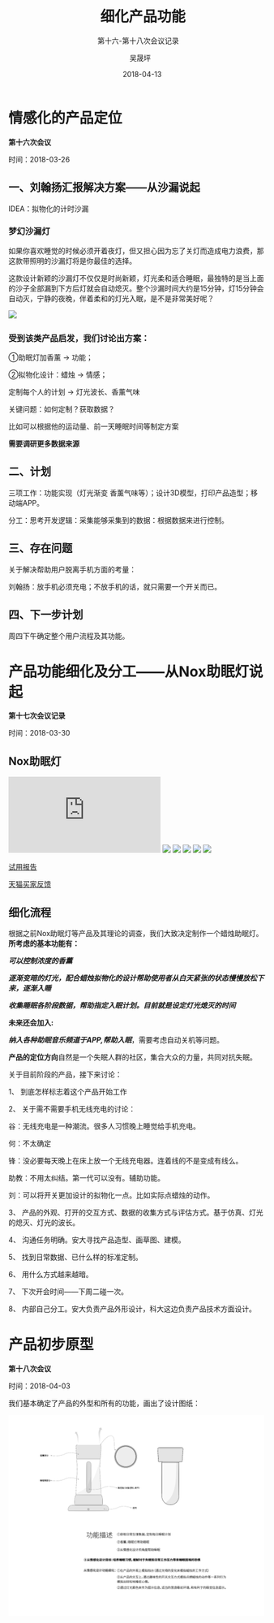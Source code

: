 ﻿---
layout:     post
title:      细化产品功能
subtitle:   第十六-第十八次会议记录
date:       2018-04-13 
author:     吴晟坪
header-img: img/Meeting_Record_bg.jpg
catalog: true
tags:
    - Meeting
---

# 情感化的产品定位

**第十六次会议**

时间：2018-03-26

## 一、刘翰扬汇报解决方案——从沙漏说起

IDEA：拟物化的计时沙漏

### 梦幻沙漏灯
如果你喜欢睡觉的时候必须开着夜灯，但又担心因为忘了关灯而造成电力浪费，那这款带照明的沙漏灯将是你最佳的选择。

这款设计新颖的沙漏灯不仅仅是时尚新颖，灯光柔和适合睡眠，最独特的是当上面的沙子全部漏到下方后灯就会自动熄灭。整个沙漏时间大约是15分钟，灯15分钟会自动灭，宁静的夜晚，伴着柔和的灯光入眠，是不是非常美好呢？

![](http://img1.liwuyou.com/images/201303/source_img/2911_P_1362440913590.jpg!pro500.jpg)

### 受到该类产品启发，我们讨论出方案：

①助眠灯加香薰           →            功能；

②拟物化设计：蜡烛       →            情感；


定制每个人的计划         →     灯光波长、香薰气味

关键问题：如何定制？获取数据？

比如可以根据他的运动量、前一天睡眠时间等制定方案

**需要调研更多数据来源**

## 二、计划

三项工作：功能实现（灯光渐变 香薰气味等）；设计3D模型，打印产品造型；移动端APP。

分工：思考开发逻辑：采集能够采集到的数据：根据数据来进行控制。

## 三、存在问题

关于解决帮助用户脱离手机方面的考量：

刘翰扬：放手机必须充电；不放手机的话，就只需要一个开关而已。

## 四、下一步计划

周四下午确定整个用户流程及其功能。

# 产品功能细化及分工——从Nox助眠灯说起

**第十七次会议记录**

时间：2018-03-30

## Nox助眠灯

![](http://www.sleepace.com/resource-ws/article/1511420587883flmj.html)
![](http://www.sleepace.com/static/resource/website/cn/images/nox_aroma/SA1001-2_05.jpg)
![](http://www.sleepace.com/static/resource/website/cn/images/nox_aroma/SA1001-2_09.jpg)
![](http://www.sleepace.com/static/resource/website/cn/images/nox_aroma/SA1001-2_16.jpg)
![](http://www.sleepace.com/static/resource/website/cn/images/nox_aroma/SA1001-2_17.jpg)
![](http://www.sleepace.com/static/resource/website/cn/images/nox_aroma/SA1001-2_18.jpg)

[试用报告](https://sleepace.tmall.com/p/rd222613.htm?spm=a1z10.1-b-s.w5001-15560905062.5.20da93d4ZcMch3&scene=taobao_shop)

[天猫买家反馈](https://detail.tmall.com/item.htm?spm=a230r.1.14.6.31c81927HAtIPy&id=559978686613&cm_id=140105335569ed55e27b&abbucket=1&skuId=3495401941408)
## 细化流程

根据之前Nox助眠灯等产品及其理论的调查，我们大致决定制作一个蜡烛助眠灯。**所考虑的基本功能有：**

***可以控制浓度的香薰*** 

***逐渐变暗的灯光，配合蜡烛拟物化的设计帮助使用者从白天紧张的状态慢慢放松下来，逐渐入睡***

***收集睡眠各阶段数据，帮助指定入眠计划。目前就是设定灯光熄灭的时间***

**未来还会加入:**

***纳入各种助眠音乐频道于APP,帮助入眠***，需要考虑自动关机等问题。

**产品的定位方向**自然是一个失眠人群的社区，集合大众的力量，共同对抗失眠。

关于目前阶段的产品，接下来讨论：

1、	到底怎样标志着这个产品开始工作


2、  关于需不需要手机无线充电的讨论：

谷：无线充电是一种潮流。很多人习惯晚上睡觉给手机充电。

何：不太确定

锋：没必要每天晚上在床上放一个无线充电器。连着线的不是变成有线么。

助教：不用太纠结。第一代可以没有。辅助功能。

刘：可以将开关更加设计的拟物化一点。比如实际点蜡烛的动作。


3、	产品的外观、打开的交互方式、数据的收集方式与评估方式。基于仿真、灯光的熄灭、灯光的波长。

4、	沟通任务明确。安大寻找产品造型、画草图、建模。

5、	找到日常数据、已什么样的标准定制。

6、	用什么方式越来越暗。

7、  下次开会时间——下周二碰一次。

8、	内部自己分工。安大负责产品外形设计，科大这边负责产品技术方面设计。


# 产品初步原型

**第十八次会议**

时间：2018-04-03

我们基本确定了产品的外型和所有的功能，画出了设计图纸：

![](https://github.com/Design-Thinking/Design-Thinking.github.io/blob/master/img/meeting_Record/prototype1.png?raw=true)


